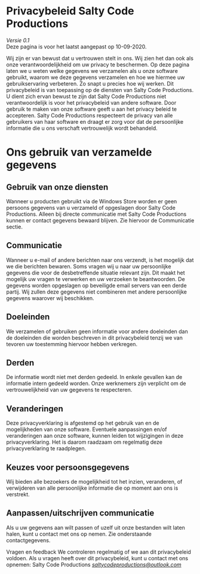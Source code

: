# Privacybeleid Salty Code Productions
*Versie 0.1*  
Deze pagina is voor het laatst aangepast op 10-09-2020.  

Wij zijn er van bewust dat u vertrouwen stelt in ons. Wij zien het dan ook als onze verantwoordelijkheid om uw privacy te beschermen. Op deze pagina laten we u weten welke gegevens we verzamelen als u onze software gebruikt, waarom we deze gegevens verzamelen en hoe we hiermee uw gebruikservaring verbeteren. Zo snapt u precies hoe wij werken.
Dit privacybeleid is van toepassing op de diensten van Salty Code Productions. U dient zich ervan bewust te zijn dat Salty Code Productions niet verantwoordelijk is voor het privacybeleid van andere software. Door gebruik te maken van onze software geeft u aan het privacy beleid te accepteren.
Salty Code Productions respecteert de privacy van alle gebruikers van haar software en draagt er zorg voor dat de persoonlijke informatie die u ons verschaft vertrouwelijk wordt behandeld.

# Ons gebruik van verzamelde gegevens
## Gebruik van onze diensten
Wanneer u producten gebruikt via de Windows Store worden er geen persoons gegevens van u verzameld of opgeslagen door Salty Code Productions. Alleen bij directe communicatie met Salty Code Productions kunnen er contact gegevens bewaard blijven. Zie hiervoor de Communicatie sectie.

## Communicatie
Wanneer u e-mail of andere berichten naar ons verzendt, is het mogelijk dat we die berichten bewaren. Soms vragen wij u naar uw persoonlijke gegevens die voor de desbetreffende situatie relevant zijn. Dit maakt het mogelijk uw vragen te verwerken en uw verzoeken te beantwoorden. De gegevens worden opgeslagen op beveiligde email servers van een derde partij. Wij zullen deze gegevens niet combineren met andere persoonlijke gegevens waarover wij beschikken.

## Doeleinden
We verzamelen of gebruiken geen informatie voor andere doeleinden dan de doeleinden die worden beschreven in dit privacybeleid tenzij we van tevoren uw toestemming hiervoor hebben verkregen.

## Derden
De informatie wordt niet met derden gedeeld. In enkele gevallen kan de informatie intern gedeeld worden. Onze werknemers zijn verplicht om de vertrouwelijkheid van uw gegevens te respecteren.

## Veranderingen
Deze privacyverklaring is afgestemd op het gebruik van en de mogelijkheden van onze software. Eventuele aanpassingen en/of veranderingen aan onze software, kunnen leiden tot wijzigingen in deze privacyverklaring. Het is daarom raadzaam om regelmatig deze privacyverklaring te raadplegen.

## Keuzes voor persoonsgegevens
Wij bieden alle bezoekers de mogelijkheid tot het inzien, veranderen, of verwijderen van alle persoonlijke informatie die op moment aan ons is verstrekt.

## Aanpassen/uitschrijven communicatie
Als u uw gegevens aan wilt passen of uzelf uit onze bestanden wilt laten halen, kunt u contact met ons op nemen. Zie onderstaande contactgegevens.

Vragen en feedback
We controleren regelmatig of we aan dit privacybeleid voldoen. Als u vragen heeft over dit privacybeleid, kunt u contact met ons opnemen:
Salty Code Productions
*saltycodeproductions@outlook.com*
